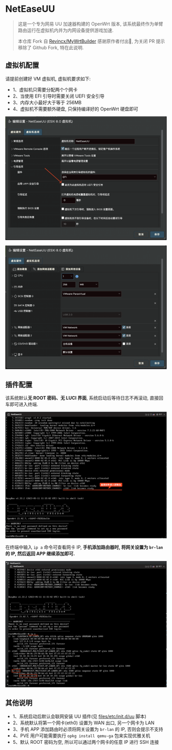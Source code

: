 # NetEaseUU

> 这是一个专为网易 UU 加速器构建的 OpenWrt 版本, 该系统最终作为单臂路由运行在虚拟机内并为内网设备提供游戏加速.
>
> 本仓库 Fork 自 [Revincx/MyWrtBuilder](https://github.com/Revincx/MyWrtBuilder) 感谢原作者付出🙏, 为关闭 PR 提示移除了 Github Fork, 特在此说明.

## 虚拟机配置

请提前创建好 VM 虚拟机, 虚拟机要求如下:

- 1、虚拟机只需要分配两个个网卡
- 2、当使用 EFI 引导时需要关闭 UEFI 安全引导
- 3、内存大小最好大于等于 256MB
- 4、虚拟机不需要额外硬盘, 只保持编译好的 OpenWrt 硬盘即可

![](images/SCR-20240109-lumy.png)

![](images/SCR-20240109-lukb.png)

## 插件配置

该系统默认**无 ROOT 密码、无 LUCI 界面**, 系统启动后等待日志不再滚动, 直接回车即可进入终端.

![](images/SCR-20240109-mavo.png)

在终端中输入 `ip a` 命令可查看网卡 IP, **手机添加路由器时, 将网关设置为 `br-lan` 的 IP, 然后返回 APP 继续添加即可.**

![](images/SCR-20240109-mbli.png)

## 其他说明

- 1、系统启动后默认会联网安装 UU 插件(见 [files/etc/init.d/uu](files/tc/init.d/uu) 脚本)
- 2、系统默认将第一个网卡(eth0) 设置为 WAN 出口, 另一个网卡为 LAN
- 3、手机 APP 添加路由时必须将网关设置为 `br-lan` 的 IP, 否则会提示不支持
- 4、PVE 用户可能需要执行 `opkg install qemu-ga` 包来实现优雅关机
- 5、默认 ROOT 密码为空, 所以可以通过两个网卡的任意 IP 进行 SSH 连接
